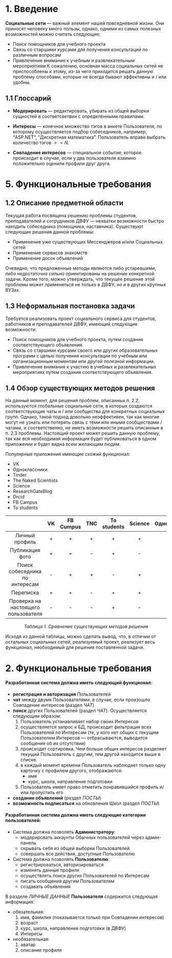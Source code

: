 # 1. Введение
**Социальные сети** — важный элемент нашей повседневной жизни. Они приносят человеку много пользы, однако, одними из самых полезных возможностей можно считать следующие:
  * Поиск помощников для учебного проекта
  * Связь со старшими курсами для получения консультаций по различным вопросам
  * Привлечение внимание к учебным и развлекательным мероприятиям
  К сожалению, основная масса социальных сетей не приспособлены к этому, из-за чего приходится решать данную проблему способами, которые не всегда бывают эффективны и / или удобны. 

## 1.1 Глоссарий
- **Модерировать** — редактировать, убирать из общей выборки сущностей в соответсветвии с определёнными правилами.

- **Интересы** — конечное множество тэгов в анкете Пользователя, по которому осуществляется подбор собеседников, например, “ASP.NET”, “Дискретная математика”. Пользователь вправе выбрать количество тэгов $>= N$.

- **Совпадение интересов** — специальное событие, которое происходит в случае, если у два пользователя взаимно положительно оценили профили друг друга.

# 5. Функциональные требования

## 1.2 Описание предметной области

Текущая работа посвящена решению проблемы студентов, преподавателей и сотрудников ДВФУ — нехватки возможности быстро находить собеседника (помощника, наставника). Существуют следующие решения данной проблемы:
  * Применение уже существующих Мессенджеров и/или Социальных сетей
  * Применение сервисов знакомств
  * Применение досок объявлений

Очевидно, что предложенные методы являются либо устаревшими, либо недостаточно сильно ориентированы на решение конкретной задачи.
Кроме того, можно утверждать, что текущее решение этой проблемы может применяться не только в ДВФУ, но и в других крупных ВУЗах.

## 1.3 Неформальная постановка задачи
Требуется реализовать проект социального сервиса для студентов, работников и преподавателей ДВФУ, имеющий следующие возможности:

  * Поиск помощников для учебного проекта, путем создания соответствующего объявления.
  * Связь со старшими курсами своего или других образовательных программ с целью получения консультации по учебным или организационным моментам или другой полезной информации.
  * Привлечение внимания к участию в учебных и развлекательных мероприятиях путем создания соответствующего объявления. 


## 1.4 Обзор существующих методов решения
На данный момент, для решения проблем, описанных п. 2.2, используются глобальные социальные сети, в которых создаются соответствующие чаты и / или сообщества для конкретных социальных групп. Однако, такой подход довольно неэффективен, так как многие могут не узнать или потерять связь с теми или иными сообществами / чатами, и соответственно, не иметь возможности решить описанные в п. 2.3 проблемы. Настоящий проект может решить данную проблему, так как вся необходимая информация будет публиковаться в одном приложении и будет видна всем желающим людям.

Популярные приложения имеющие схожий функционал:
  * VK
  * Одноклассники
  * Tinder
  * The Naked Scientists
  * Science
  * ResearchGateBlog
  * Orcid
  * FB Campus
  * To students

|                                      | VK | FB Cumpus | TNC | To students | Science | Одноклассники | Tinder | Реализуемый  проект |
|:------------------------------------:|:--:|:---------:|:---:|:-----------:|:-------:|:-------------:|:------:|:-------------------:|
|            Личный профиль            |  + |     +     |  +  |      +      |    +    |       +       |    +   |          +          |
|            Публикация фото           |  + |     +     |  -  |      +      |    -    |       +       |    +   |          +          |
|    Поиск собеседника  по интересам   |  - |     +     |  +  |      -      |    +    |       -       |    +   |          +          |
|               Переписка              |  + |     +     |  -  |      +      |    +    |       +       |    +   |          +          |
| Проверка на  настоящего пользователя |  - |     -     |  -  |      +      |    -    |       -       |    -   |          +          |
<p style="font-style: italic; text-align: center">Таблица 1. Сравнение существующих методов решения</p>

Исходя из данной таблицы, можно сделать вывод, что, в отличии от остальных социальных сетей, реализуемый проект, реализует весь функционал, необходимый для решения поставленной задачи. 




# 2. Функциональные требования
#### Разработанная система должна иметь следующий функционал:
- **регистрация и авторизация** Пользователей
- **чат** между двумя Пользователями, в случае, если произошло Совпадение интересов (раздел *ЧАТ*)
- **поиск** других Пользователей (раздел *ЧАТ*). Осуществляется следующим образом: 
  1. Пользователь устанавливает набор своих Интересов
  2. осуществляется запрос к БД, происходит фильтрация всех Пользователей по Интересам (те, у кого нет общих с текущим Пользователем Интересов — отбрасываются, выводится сообщение об их отсутствии)
  3. происходит сортировка. Чем больше общих интересов разделяет текущий Пользователь с другим, тем другой находится выше в списке.
  4. в каждый момент времени Пользователь наблюдает только одну карточку с профилем другого, отображаются:
      - имя
      - курс, школа, направление подготовки
  5. Пользователь имеет право отметить понравившийся профиль и/или пропустить его
- **создание объявлений** (раздел *ПОСТЫ*)
- **возможность подписаться** на обновления Школ (раздел *ПОСТЫ*)

#### Разработанная система должна иметь следующие категории пользователей:
- Система должна позволять **Администратору**:
  - модерировать аккаунты Обычных пользователей через админ-панель
  - скрывать себя из общей выборки Пользователей
  - совершать все действия, доступные Пользователю
- Система должна позволять **Пользователю**:
  - регистрироваться, авторизироваться
  - изменять данные профиля
  - осуществлять поиск других Пользователей по Интересам
  - писать сообщения другим Пользователям
  - создавать объявления

В разделе *ЛИЧНЫЕ ДАННЫЕ* **Пользователя** содержится следующая информация:
- обязательная:
  1. имя, фамилия (показывается только при Совпадении интересов)
  2. возраст
  3. курс, школа, направление подготовки (в ДВФУ)
  4. Интересы
- необязательная:
  1. аватар
  2. описание профиля
